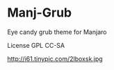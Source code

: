 # Manj-Grub
Eye candy grub theme for Manjaro

License
GPL CC-SA

http://i61.tinypic.com/2lboxsk.jpg
